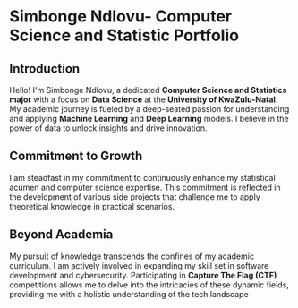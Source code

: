 # Simbonge Ndlovu- Computer Science and Statistic Portfolio

## Introduction
Hello! I'm Simbonge Ndlovu, a dedicated **Computer Science and Statistics major** with a focus on **Data Science** at the **University of KwaZulu-Natal**. My academic journey is fueled by a deep-seated passion for understanding and applying **Machine Learning** and **Deep Learning** models. I believe in the power of data to unlock insights and drive innovation.

## Commitment to Growth
I am steadfast in my commitment to continuously enhance my statistical acumen and computer science expertise. This commitment is reflected in the development of various side projects that challenge me to apply theoretical knowledge in practical scenarios.

## Beyond Academia
My pursuit of knowledge transcends the confines of my academic curriculum. I am actively involved in expanding my skill set in software development and cybersecurity. Participating in **Capture The Flag (CTF)** competitions allows me to delve into the intricacies of these dynamic fields, providing me with a holistic understanding of the tech landscape
